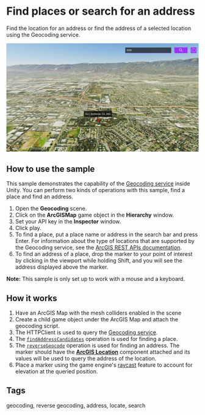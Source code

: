 # Find places or search for an address

Find the location for an address or find the address of a selected location using the Geocoding service. 

![Geocoding](Geocoding.png)

## How to use the sample

This sample demonstrates the capability of the [Geocoding service](https://developers.arcgis.com/rest/geocode/api-reference/overview-world-geocoding-service.htm) inside Unity. You can perform two kinds of operations with this sample, find a place and find an address. 

1. Open the **Geocoding** scene.
2. Click on the **ArcGISMap** game object in the **Hierarchy** window.
3. Set your API key in the **Inspector** window.
4. Click play.
5. To find a place, put a place name or address in the search bar and press Enter. For information about the type of locations that are supported by the Geocoding service, see the [ArcGIS REST APIs documentation](https://developers.arcgis.com/rest/geocode/api-reference/geocoding-find-address-candidates.htm).
6. To find an address of a place, drop the marker to your point of interest by clicking in the viewport while holding Shift, and you will see the address displayed above the marker.

**Note:** This sample is only set up to work with a mouse and a keyboard.

## How it works

1. Have an ArcGIS Map with the mesh colliders enabled in the scene
2. Create a child game object under the ArcGIS Map and attach the geocoding script.
3. The HTTPClient is used to query the [Geocoding service](https://developers.arcgis.com/rest/geocode/api-reference/overview-world-geocoding-service.htm).
4. The [`findAddressCandidates`](https://developers.arcgis.com/rest/geocode/api-reference/geocoding-find-address-candidates.htm) operation is used for finding a place.
5. The [`reverseGeocode`](https://developers.arcgis.com/rest/geocode/api-reference/geocoding-reverse-geocode.htm) operation is used for finding an address. The marker should have the [**ArcGIS Location**](https://developers.arcgis.com/unity/maps/location-component/) component attached and its values will be used to query the address of the location.
6. Place a marker using the game engine's [raycast](https://docs.unity3d.com/ScriptReference/Physics.Raycast.html) feature to account for elevation at the queried position.

## Tags
geocoding, reverse geocoding, address, locate, search
